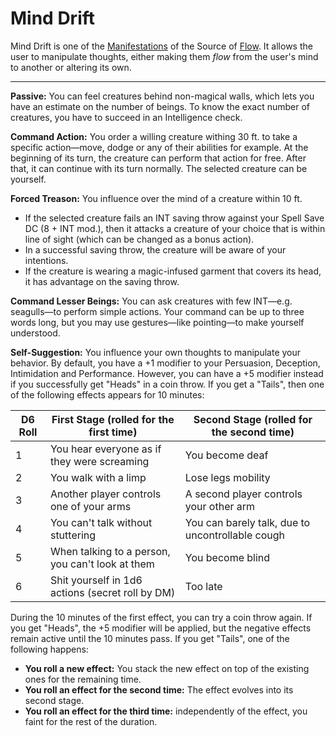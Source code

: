 # Mind Drift
Mind Drift is one of the <a href='#' class='note-link' data-id='Manifestations' onclick="Shiny.setInputValue('linked_doc_click', 'Manifestations', {priority: 'event'}); return false;">Manifestations</a> of the Source of <a href='#' class='note-link' data-id='Flow' onclick="Shiny.setInputValue('linked_doc_click', 'Flow', {priority: 'event'}); return false;">Flow</a>. It allows the user to manipulate thoughts, either making them *flow* from the user's mind to another or altering its own.

---

**Passive:** You can feel creatures behind non-magical walls, which lets you have an estimate on the number of beings. To know the exact number of creatures, you have to succeed in an Intelligence check.

**Command Action:** You order a willing creature withing 30 ft. to take a specific action—move, dodge or any of their abilities for example. At the beginning of its turn, the creature can perform that action for free. After that, it can continue with its turn normally. The selected creature can be yourself.

**Forced Treason:** You influence over the mind of a creature within 10 ft. 
- If the selected creature fails an INT saving throw against your Spell Save DC (8 + INT mod.), then it attacks a creature of your choice that is within line of sight (which can be changed as a bonus action). 
- In a successful saving throw, the creature will be aware of your intentions.
- If the creature is wearing a magic-infused garment that covers its head, it has advantage on the saving throw.

**Command Lesser Beings:** You can ask creatures with few INT—e.g. seagulls—to perform simple actions. Your command can be up to three words long, but you may use gestures—like pointing—to make yourself understood.

**Self-Suggestion:** You influence your own thoughts to manipulate your behavior. By default, you have a +1 modifier to your Persuasion, Deception, Intimidation and Performance. However, you can have a +5 modifier instead if you successfully get "Heads" in a coin throw. 
If you get a "Tails", then one of the following effects appears for 10 minutes:

| D6 Roll | First Stage (rolled for the first time)          | Second Stage (rolled for the second time)        |
| ------- | ------------------------------------------------ | ------------------------------------------------ |
| 1       | You hear everyone as if they were screaming      | You become deaf                                  |
| 2       | You walk with a limp                             | Lose legs mobility                               |
| 3       | Another player controls one of your arms         | A second player controls your other arm          |
| 4       | You can't talk without stuttering                | You can barely talk, due to uncontrollable cough |
| 5       | When talking to a person, you can't look at them | You become blind                                 |
| 6       | Shit yourself in 1d6 actions (secret roll by DM) | Too late                                         |

During the 10 minutes of the first effect, you can try a coin throw again. If you get "Heads", the +5 modifier will be applied, but the negative effects remain active until the 10 minutes pass. If you get "Tails", one of the following happens:
- **You roll a new effect:** You stack the new effect on top of the existing ones for the remaining time.
- **You roll an effect for the second time:** The effect evolves into its second stage.
- **You roll an effect for the third time:** independently of the effect, you faint for the rest of the duration.
